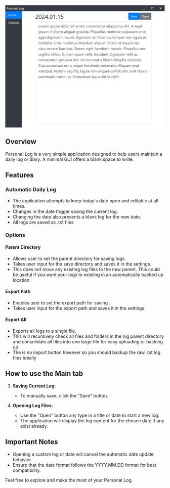 <div align="center">
    <img alt="personal-log header" src="https://github.com/Chunjee/personal-log/blob/main/assets/header.jpeg?raw=true"/>
</div>

## Overview

Personal Log is a very simple application designed to help users maintain a daily log or diary. A minimal GUI offers a blank space to write.

## Features

### Automatic Daily Log

- The application attempts to keep today's date open and editable at all times.
- Changes in the date trigger saving the current log.
- Changing the date also presents a blank log for the new date.
- All logs are saved as .txt files

### Options

#### Parent Directory

- Allows user to set the parent directory for saving logs.
- Takes user input for the save directory and saves it in the settings.
- This does not move any existing log files to the new parent. This could be useful if you want your logs to existing in an automatically backed up location.

#### Export Path

- Enables user to set the export path for saving .
- Takes user input for the export path and saves it in the settings.

#### Export All

- Exports all logs to a single file.
- This will recursively check all files and folders in the log parent directory and consolidate all files into one large file for easy uploading or backing up
- The is no import button however so you should backup the raw .txt log files ideally

## How to use the Main tab

3. **Saving Current Log:**
   - To manually save, click the "Save" button.

4. **Opening Log Files:**
   - Use the "Open" button any type in a title or date to start a new log.
   - The application will display the log content for the chosen date if any exist already.

## Important Notes

- Opening a custom log or date will cancel the automatic date update behavior.
- Ensure that the date format follows the YYYY.MM.DD format for best compatibility.

Feel free to explore and make the most of your Personal Log.